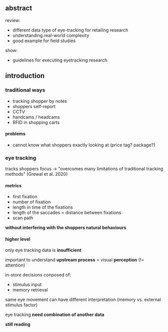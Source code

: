 <!-- META
{"title":"Utilising eye-tracking data in retailing field research: A practical guide","link":"https://www.sciencedirect.com/science/article/pii/S002243592400006X","media":"academic","tags":["eyetracking","guide","datascience"],"short":{"en":"eye tracking for physical store","ja":"実店舗のためのアイトラッキング調査"},"importance":2,"hasPage":true,"createdAt":1724372289.684,"updatedAt":1724384399.382,"filename":"1724372289"}
META -->

## abstract
review:
- different data type of eye-tracking for retailing research
- understanding real-world complexity
- good example for field studies

show:
- guidelines for executing eyetracking research

## introduction
### traditional ways
- tracking shopper by notes
- shoppers self-report
- CCTV
- handcams / headcams
- RFID in shopping carts

#### problems
- cannot know what shoppers exactly looking at (price tag? package?)


### eye tracking
tracks shoppers focus 
-> "overcomes many limitations of traditional tracking methods" (Grewal et al. 2020)

#### metrics
- first fixation
- number of fixation
- length in time of the fixations
- length of the saccades = distance between fixations
- scan path

**without interfering with the shoppers natural behaviours**

#### higher level
only eye tracking data is **insufficient**

important to understand **upstream process** = visual **perception** (!= attention)

in-store decisions conposed of:
- stimulus input
- memory retrieval

same eye movement can have different interpretation (memory vs. external stimulus factor)

eye tracking **need combination of another data**


**still reading**